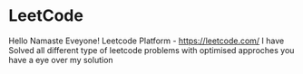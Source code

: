 # LeetCode
Hello Namaste Eveyone!
Leetcode Platform - https://leetcode.com/
I have Solved all different type of leetcode problems with optimised approches you have a eye over my solution
